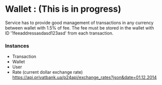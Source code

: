 # Wallet : (This is in progress)

Service has to provide good management of transactions in any currency between wallet with 1.5% of fee.
The fee must be stored in the wallet with ID '1feeaddressasdasd123asd' from each transaction.

### Instances
  * Transaction
  * Wallet
  * User
  * Rate (current dollar exchange rate) https://api.privatbank.ua/p24api/exchange_rates?json&date=01.12.2014

 